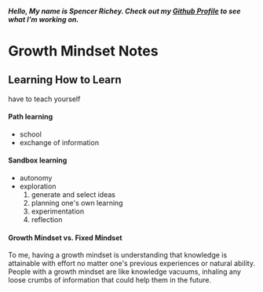 ##### Hello, My name is Spencer Richey. Check out my [Github Profile](https://github.com/richeyslr) to see what I'm working on.

# Growth Mindset Notes

## Learning How to Learn
have to teach yourself
#### Path learning
- school
- exchange of information
#### Sandbox learning
- autonomy
- exploration
  1. generate and select ideas
  2. planning one's own learning
  3. experimentation
  4. reflection
#### Growth Mindset vs. Fixed Mindset
To me, having a growth mindset is understanding that knowledge is attainable with effort no matter one's previous experiences or natural ability. People with a growth mindset are like knowledge vacuums, inhaling any loose crumbs of information that could help them in the future.

